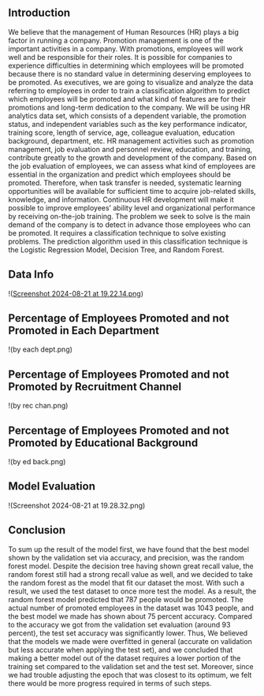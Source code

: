 ## Introduction
We believe that the management of Human Resources (HR) plays a big factor in running a company. Promotion management is one of the important activities in a company.
With promotions, employees will work well and be responsible for their roles. It is possible for companies to experience difficulties in determining which employees will be promoted
because there is no standard value in determining deserving employees to be promoted. As executives, we are going to visualize and analyze the data referring to employees in order to
train a classification algorithm to predict which employees will be promoted and what kind of features are for their promotions and long-term dedication to the company. We will be using
HR analytics data set, which consists of a dependent variable, the promotion status, and independent variables such as the key performance indicator, training score, length of service,
age, colleague evaluation, education background, department, etc. HR management activities such as promotion management, job evaluation and personnel review, education, and training, contribute greatly to the growth and development of
the company. Based on the job evaluation of employees, we can assess what kind of employees are essential in the organization and predict which employees should be promoted. Therefore,
when task transfer is needed, systematic learning opportunities will be available for sufficient time to acquire job-related skills, knowledge, and information. Continuous HR development
will make it possible to improve employees’ ability level and organizational performance by receiving on-the-job training.
The problem we seek to solve is the main demand of the company is to detect in advance those employees who can be promoted. It requires a classification technique to solve existing
problems. The prediction algorithm used in this classification technique is the Logistic Regression Model, Decision Tree, and Random Forest.

## Data Info
!([Screenshot 2024-08-21 at 19.22.14.png](https://raw.githubusercontent.com/RidhatullahAkmalurrizalFirdausi/Data-Analytics-and-Machine-Learning-Group-Project/main/Screenshot%202024-08-21%20at%2019.22.14.png)) 

## Percentage of Employees Promoted and not Promoted in Each Department
!(by each dept.png)

## Percentage of Employees Promoted and not Promoted by Recruitment Channel
!(by rec chan.png)

## Percentage of Employees Promoted and not Promoted by Educational Background 
!(by ed back.png)

## Model Evaluation
!(Screenshot 2024-08-21 at 19.28.32.png)

## Conclusion
To sum up the result of the model first, we have found that the best model shown by the validation set via accuracy, and precision, was the random forest model. Despite the decision
tree having shown great recall value, the random forest still had a strong recall value as well, and we decided to take the random forest as the model that fit our dataset the most. With such a result,
we used the test dataset to once more test the model. As a result, the random forest model predicted that 787 people would be promoted. The actual number of promoted employees in
the dataset was 1043 people, and the best model we made has shown about 75 percent  accuracy. Compared to the accuracy we got from the validation set evaluation (around 93
percent), the test set accuracy was significantly lower. Thus, We believed that the models we made were overfitted in general (accurate on validation but less accurate when applying the test
set), and we concluded that making a better model out of the dataset requires a lower portion of the training set compared to the validation set and the test set. Moreover, since we had
trouble adjusting the epoch that was closest to its optimum, we felt there would be more progress required in terms of such steps.
